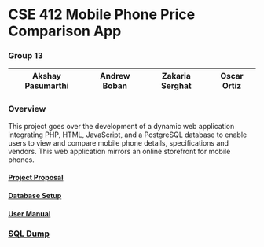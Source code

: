 # CSE 412 Mobile Phone Price Comparison App

### Group 13
|Akshay Pasumarthi|Andrew Boban|Zakaria Serghat|Oscar Ortiz|
|----|----|----|----|

### Overview
This project goes over the development of a dynamic web application integrating PHP, HTML, JavaScript, and a PostgreSQL database to enable users to view and compare mobile phone details, specifications and vendors. This web application mirrors an online storefront for mobile phones.

#### [Project Proposal](https://docs.google.com/document/d/1OhmhOrkWa-X-DG7Th1iuiMmjUaYYGXk_miVmTZMP7zA/edit?usp=sharing)

#### [Database Setup](https://docs.google.com/document/d/1Cm_H2dLjnfnHIJcj7fqSs6gjsvVLayDpgkv2gD2FVKs/edit?usp=sharing)

#### [User Manual](https://docs.google.com/document/d/1zu9l0hqMS2_wD0EdOx4bkHyDOv3SGDkXB1kGWKHkReE/edit?usp=sharing)

### [SQL Dump](https://drive.google.com/drive/folders/1BaF2Pw-52z18ysNbNtd_yvPHhdDIalOs?usp=sharing)
